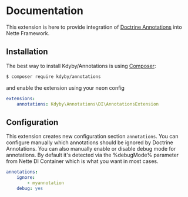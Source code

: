 Documentation
=============

This extension is here to provide integration of [Doctrine Annotations](http://docs.doctrine-project.org/projects/doctrine-common/en/latest/reference/annotations.html) into Nette Framework.


Installation
------------

The best way to install Kdyby/Annotations is using  [Composer](http://getcomposer.org/):

```sh
$ composer require kdyby/annotations
```

and enable the extension using your neon config

```yml
extensions:
	annotations: Kdyby\Annotations\DI\AnnotationsExtension
```


Configuration
---------------------

This extension creates new configuration section `annotations`. You can configure manually which annotations should be ignored by Doctrine Annotations. You can also manually enable or disable debug mode for annotations. By default it's detected via the %debugMode% parameter from Nette DI Container which is what you want in most cases.

```yml
annotations:
	ignore:
		- myannotation
	debug: yes
```

